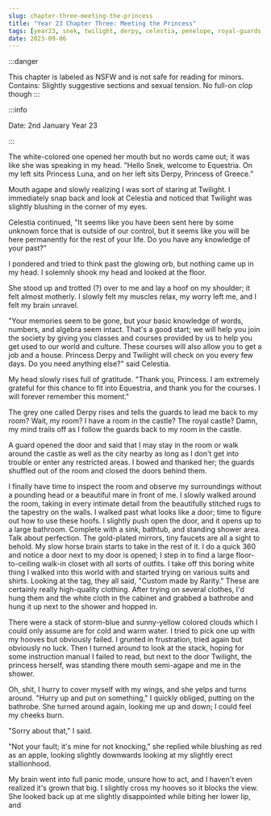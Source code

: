 ```yaml
---
slug: chapter-three-meeting-the-princess
title: "Year 23 Chapter Three: Meeting the Princess"
tags: [year23, snek, twilight, derpy, celestia, penelope, royal-guards, nsfw, pov, capitol, castle]
date: 2023-09-06
---
```






:::danger

This chapter is labeled as NSFW and is not safe for reading for minors.
Contains: Slightly suggestive sections and sexual tension. No full-on clop though
:::



:::info

Date: 2nd January Year 23

:::

The white-colored one opened her mouth but no words came out; it was like she was speaking in my head. "Hello Snek, welcome to Equestria. On my left sits Princess Luna, and on her left sits Derpy, Princess of Greece.”

Mouth agape and slowly realizing I was sort of staring at Twilight. I immediately snap back and look at Celestia and noticed that Twilight was slightly blushing in the corner of my eyes. 

Celestia continued, "It seems like you have been sent here by some unknown force that is outside of our control, but it seems like you will be here permanently for the rest of your life. Do you have any knowledge of your past?"

I pondered and tried to think past the glowing orb, but nothing came up in my head. I solemnly shook my head and looked at the floor. 

She stood up and trotted (?) over to me and lay a hoof on my shoulder; it felt almost motherly. I slowly felt my muscles relax, my worry left me, and I felt my brain unravel. 

"Your memories seem to be gone, but your basic knowledge of words, numbers, and algebra seem intact. That's a good start; we will help you join the society by giving you classes and courses provided by us to help you get used to our world and culture. These courses will also allow you to get a job and a house. Princess Derpy and Twilight will check on you every few days. Do you need anything else?" said Celestia.

My head slowly rises full of gratitude. "Thank you, Princess. I am extremely grateful for this chance to fit into Equestria, and thank you for the courses. I will forever remember this moment."

The grey one called Derpy rises and tells the guards to lead me back to my room? Wait, my room? I have a room in the castle? The royal castle? Damn, my mind trails off as I follow the guards back to my room in the castle. 

A guard opened the door and said that I may stay in the room or walk around the castle as well as the city nearby as long as I don't get into trouble or enter any restricted areas. I bowed and thanked her; the guards shuffled out of the room and closed the doors behind them.

I finally have time to inspect the room and observe my surroundings without a pounding head or a beautiful mare in front of me. I slowly walked around the room, taking in every intimate detail from the beautifully stitched rugs to the tapestry on the walls. I walked past what looks like a door; time to figure out how to use these hoofs. I slightly push open the door, and it opens up to a large bathroom. 
Complete with a sink, bathtub, and standing shower area. Talk about perfection. The gold-plated mirrors, tiny faucets are all a sight to behold. My slow horse brain starts to take in the rest of it. I do a quick 360 and notice a door next to my door is opened; I step in to find a large floor-to-ceiling walk-in closet with all sorts of outfits. I take off this boring white thing I walked into this world with and started trying on various suits and shirts. Looking at the tag, they all said, "Custom made by Rarity." These are certainly really high-quality clothing. After trying on several clothes, I'd hung them and the white cloth in the cabinet and grabbed a bathrobe and hung it up next to the shower and hopped in. 

There were a stack of storm-blue and sunny-yellow colored clouds which I could only assume are for cold and warm water. I tried to pick one up with my hooves but obviously failed. I grunted in frustration, tried again but obviously no luck. Then I turned around to look at the stack, hoping for some instruction manual I failed to read, but next to the door Twilight, the princess herself, was standing there mouth semi-agape and me in the shower.

Oh, shit, I hurry to cover myself with my wings, and she yelps and turns around. "Hurry up and put on something," I quickly obliged, putting on the bathrobe. She turned around again, looking me up and down; I could feel my cheeks burn.

"Sorry about that," I said.

"Not your fault; it's mine for not knocking," she replied while blushing as red as an apple, looking slightly downwards looking at my slightly erect stallionhood. 

My brain went into full panic mode, unsure how to act, and I haven't even realized it's grown that big. I slightly cross my hooves so it blocks the view. She looked back up at me slightly disappointed while biting her lower lip, and
